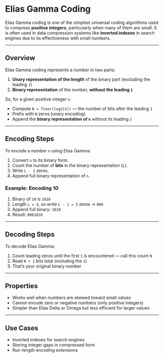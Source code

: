 # Elias Gamma Coding

Elias Gamma coding is one of the simplest universal coding algorithms used to compress **positive integers**, particularly when many of them are small. It is often used in data compression systems like **inverted indexes** in search engines due to its effectiveness with small numbers.

---

## Overview

Elias Gamma coding represents a number in two parts:
1. **Unary representation of the length** of the binary part (excluding the leading `1`)
2. **Binary representation** of the number, **without the leading `1`**

So, for a given positive integer `n`:
- Compute `N = floor(log2(n))` — the number of bits after the leading `1`
- Prefix with `N` zeros (unary encoding)
- Append the **binary representation of `n`** without its leading `1`

---

## Encoding Steps

To encode a number `n` using Elias Gamma:
1. Convert `n` to its binary form.
2. Count the number of **bits** in the binary representation (`L`).
3. Write `L - 1` zeros.
4. Append full binary representation of `n`.

### Example: Encoding 10
1. Binary of `10` is `1010`
2. Length `L = 4`, so write `L - 1 = 3` zeros → `000`
3. Append full binary: `1010`
4. Result: `0001010`

---

## Decoding Steps

To decode Elias Gamma:
1. Count leading zeros until the first `1` is encountered — call this count `N`
2. Read `N + 1` bits total (including the `1`)
3. That’s your original binary number

---

## Properties

- Works well when numbers are skewed toward small values
- Cannot encode zero or negative numbers (only positive integers)
- Simpler than Elias Delta or Omega but less efficient for larger values

---

## Use Cases

- Inverted indexes for search engines
- Storing integer gaps in compressed form
- Run-length encoding extensions
